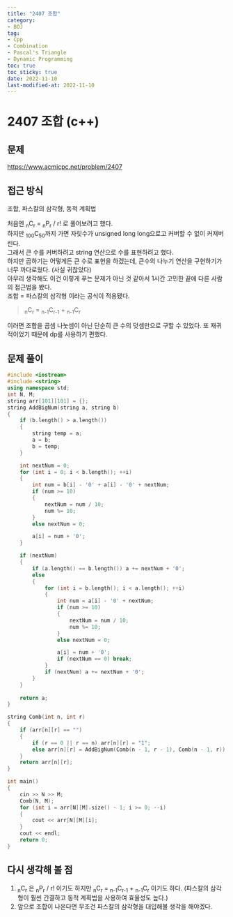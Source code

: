 ```yaml
---
title: "2407 조합"
category:
- BOJ
tag:
- Cpp
- Combination
- Pascal's Triangle
- Dynamic Programming
toc: true
toc_sticky: true
date: 2022-11-10
last-modified-at: 2022-11-10
---
```


# 2407 조합 (c++)

## 문제
https://www.acmicpc.net/problem/2407

## 접근 방식
조합, 파스칼의 삼각형, 동적 계획법

처음엔 <sub>n</sub>C<sub>r</sub> = <sub>n</sub>P<sub>r</sub> / r! 로 풀어보려고 했다.   
하지만 <sub>100</sub>C<sub>50</sub>까지 가면 자릿수가 unsigned long long으로고 커버할 수 없이 커져버린다.   
그래서 큰 수를 커버하려고 string 연산으로 수를 표현하려고 했다.   
하지만 곱하기는 어떻게든 큰 수로 표현을 하겠는데, 큰수의 나누기 연산을 구현하기가 너무 까다로웠다. (사실 귀찮았다)   
아무리 생각해도 이건 이렇게 푸는 문제가 아닌 것 같아서 1시간 고민한 끝에 다른 사람의 접근법을 봤다.   
조합 = 파스칼의 삼각형 이라는 공식이 적용됐다.   
> <sub>n</sub>C<sub>r</sub> = <sub>n-1</sub>C<sub>r-1</sub> + <sub>n-1</sub>C<sub>r</sub>

이러면 조합을 곱셈 나눗셈이 아닌 단순히 큰 수의 덧셈만으로 구할 수 있었다. 또 재귀적이었기 때문에 dp를 사용하기 편했다.


## 문제 풀이
```c++
#include <iostream>
#include <string>
using namespace std;
int N, M;
string arr[101][101] = {};
string AddBigNum(string a, string b)
{
    if (b.length() > a.length())
    {
        string temp = a;
        a = b;
        b = temp;
    }

    int nextNum = 0;
    for (int i = 0; i < b.length(); ++i)
    {
        int num = b[i] - '0' + a[i] - '0' + nextNum;
        if (num >= 10)
        {
            nextNum = num / 10;
            num %= 10;
        }
        else nextNum = 0;

        a[i] = num + '0';
    }

    if (nextNum)
    {
        if (a.length() == b.length()) a += nextNum + '0';
        else
        {
            for (int i = b.length(); i < a.length(); ++i)
            {
                int num = a[i] - '0' + nextNum;
                if (num >= 10)
                {
                    nextNum = num / 10;
                    num %= 10;
                }
                else nextNum = 0;

                a[i] = num + '0';
                if (nextNum == 0) break;
            }
            if (nextNum) a += nextNum + '0';
        }
    }
        
    return a;
}

string Comb(int n, int r)
{
    if (arr[n][r] == "")
    {
        if (r == 0 || r == n) arr[n][r] = "1";
        else arr[n][r] = AddBigNum(Comb(n - 1, r - 1), Comb(n - 1, r));
    }
    return arr[n][r];
}

int main()
{
    cin >> N >> M;
    Comb(N, M);
    for (int i = arr[N][M].size() - 1; i >= 0; --i)
    {
        cout << arr[N][M][i];
    }
    cout << endl;
    return 0;
}
```

## 다시 생각해 볼 점
1. <sub>n</sub>C<sub>r</sub> 은 <sub>n</sub>P<sub>r</sub> / r! 이기도 하지만 <sub>n</sub>C<sub>r</sub> = <sub>n-1</sub>C<sub>r-1</sub> + <sub>n-1</sub>C<sub>r</sub> 이기도 하다. (파스칼의 삼각형이 훨씬 간결하고 동적 계획법을 사용하여 효율성도 높다.)
2. 앞으로 조합이 나온다면 무조건 파스칼의 삼각형을 대입해볼 생각을 해야겠다.